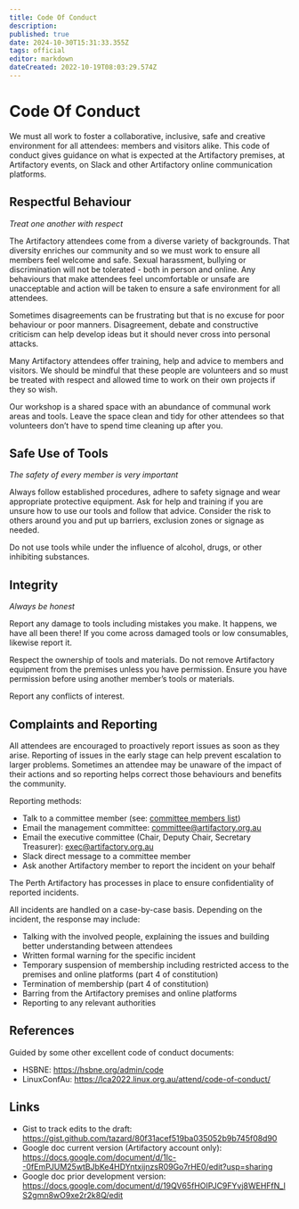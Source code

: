 ```yaml
---
title: Code Of Conduct
description: 
published: true
date: 2024-10-30T15:31:33.355Z
tags: official
editor: markdown
dateCreated: 2022-10-19T08:03:29.574Z
---
```


# Code Of Conduct

We must all work to foster a collaborative, inclusive, safe and creative environment for all attendees: members and visitors alike. This code of conduct gives guidance on what is expected at the Artifactory premises, at Artifactory events, on Slack and other Artifactory online communication platforms.

## Respectful Behaviour

*Treat one another with respect*

The Artifactory attendees come from a diverse variety of backgrounds. That diversity enriches our community and so we must work to ensure all members feel welcome and safe. Sexual harassment, bullying or discrimination will not be tolerated - both in person and online. Any behaviours that make attendees feel uncomfortable or unsafe are unacceptable and action will be taken to ensure a safe environment for all attendees.

Sometimes disagreements can be frustrating but that is no excuse for poor behaviour or poor manners. Disagreement, debate and constructive criticism can help develop ideas but it should never cross into personal attacks.

Many Artifactory attendees offer training, help and advice to members and visitors. We should be mindful that these people are volunteers and so must be treated with respect and allowed time to work on their own projects if they so wish.

Our workshop is a shared space with an abundance of communal work areas and tools. Leave the space clean and tidy for other attendees so that volunteers don’t have to spend time cleaning up after you.

## Safe Use of Tools

*The safety of every member is very important*

Always follow established procedures, adhere to safety signage and wear appropriate protective equipment. Ask for help and training if you are unsure how to use our tools and follow that advice. Consider the risk to others around you and put up barriers, exclusion zones or signage as needed.

Do not use tools while under the influence of alcohol, drugs, or other inhibiting substances.

## Integrity

*Always be honest*

Report any damage to tools including mistakes you make. It happens, we have all been there! If you come across damaged tools or low consumables, likewise report it.

Respect the ownership of tools and materials. Do not remove Artifactory equipment from the premises unless you have permission. Ensure you have permission before using another member’s tools or materials.

Report any conflicts of interest.

## Complaints and Reporting

All attendees are encouraged to proactively report issues as soon as they arise. Reporting of issues in the early stage can help prevent escalation to larger problems. Sometimes an attendee may be unaware of the impact of their actions and so reporting helps correct those behaviours and benefits the community.

Reporting methods:

-   Talk to a committee member (see: [committee members list](/docs/committee/home))
-   Email the management committee: [committee@artifactory.org.au](committee@artifactory.org.au)
-   Email the executive committee (Chair, Deputy Chair, Secretary Treasurer): [exec@artifactory.org.au](exec@artifactory.org.au)
-   Slack direct message to a committee member
-   Ask another Artifactory member to report the incident on your behalf

The Perth Artifactory has processes in place to ensure confidentiality of reported incidents.

All incidents are handled on a case-by-case basis. Depending on the incident, the response may include:

-   Talking with the involved people, explaining the issues and building better understanding between attendees
-   Written formal warning for the specific incident
-   Temporary suspension of membership including restricted access to the premises and online platforms (part 4 of constitution)
-   Termination of membership (part 4 of constitution)
-   Barring from the Artifactory premises and online platforms
-   Reporting to any relevant authorities

## References

Guided by some other excellent code of conduct documents:

-   HSBNE: <https://hsbne.org/admin/code>
-   LinuxConfAu: <https://lca2022.linux.org.au/attend/code-of-conduct/>

## Links

-   Gist to track edits to the draft: <https://gist.github.com/tazard/80f31acef519ba035052b9b745f08d90>
-   Google doc current version (Artifactory account only): <https://docs.google.com/document/d/1Ic--0fEmPJUM25wtBJbKe4HDYntxijnzsR09Go7rHE0/edit?usp=sharing>
-   Google doc prior development version: <https://docs.google.com/document/d/19QV65fHOIPJC9FYvj8WEHFfN_lS2gmn8wO9xe2r2k8Q/edit>
